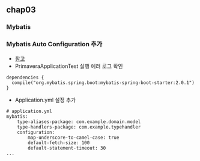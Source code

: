 ## chap03
### Mybatis
### Mybatis Auto Configuration 추가
* [참고](http://www.mybatis.org/spring-boot-starter/mybatis-spring-boot-autoconfigure/)
* PrimaveraApplicationTest 실행 에러 로그 확인

```
dependencies {
  compile("org.mybatis.spring.boot:mybatis-spring-boot-starter:2.0.1")
}
```

* Application.yml 설정 추가

```
# application.yml
mybatis:
    type-aliases-package: com.example.domain.model
    type-handlers-package: com.example.typehandler
    configuration:
        map-underscore-to-camel-case: true
        default-fetch-size: 100
        default-statement-timeout: 30
...
```